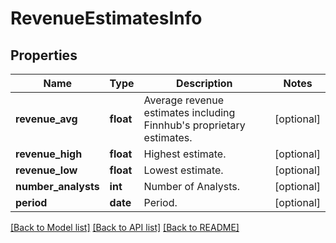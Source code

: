 # RevenueEstimatesInfo

## Properties
Name | Type | Description | Notes
------------ | ------------- | ------------- | -------------
**revenue_avg** | **float** | Average revenue estimates including Finnhub&#39;s proprietary estimates. | [optional] 
**revenue_high** | **float** | Highest estimate. | [optional] 
**revenue_low** | **float** | Lowest estimate. | [optional] 
**number_analysts** | **int** | Number of Analysts. | [optional] 
**period** | **date** | Period. | [optional] 

[[Back to Model list]](../README.md#documentation-for-models) [[Back to API list]](../README.md#documentation-for-api-endpoints) [[Back to README]](../README.md)


